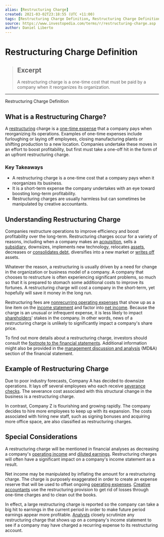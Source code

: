 ```yaml
---
alias: [Restructuring Charge]
created: 2021-03-02T23:18:55 (UTC +11:00)
tags: [Restructuring Charge Definition, Restructuring Charge Definition]
source: https://www.investopedia.com/terms/r/restructuring-charge.asp
author: Daniel Liberto
---
```


# Restructuring Charge Definition

> ## Excerpt
> A restructuring charge is a one-time cost that must be paid by a company when it reorganizes its organization.

---

Restructuring Charge Definition
## What is a Restructuring Charge?

A [restructuring](https://www.investopedia.com/terms/r/restructuring.asp) charge is a [one-time expense](https://www.investopedia.com/terms/o/one-time-charge.asp) that a company pays when reorganizing its operations. Examples of one-time expenses include furloughing or laying off employees, closing manufacturing plants or shifting production to a new location. Companies undertake these moves in an effort to boost profitability, but first must take a one-off hit in the form of an upfront restructuring charge.

### Key Takeaways

-   A restructuring charge is a one-time cost that a company pays when it reorganizes its business.
-   It is a short-term expense the company undertakes with an eye toward boosting long-term profitability.
-   Restructuring charges are usually harmless but can sometimes be manipulated by creative accountants.

## Understanding Restructuring Charge

Companies restructure operations to improve efficiency and boost profitability over the long-term. Restructuring charges occur for a variety of reasons, including when a company makes an [acquisition](https://www.investopedia.com/terms/a/acquisition.asp), sells a [subsidiary](https://www.investopedia.com/terms/s/subsidiary.asp), downsizes, implements new technology, relocates [assets](https://www.investopedia.com/terms/a/asset.asp), decreases or [consolidates debt](https://www.investopedia.com/terms/d/debtconsolidation.asp), diversifies into a new market or [writes off](https://www.investopedia.com/terms/w/write-off.asp) assets.

Whatever the reason, a restructuring is usually driven by a need for change in the organization or business model of a company. A company that chooses to restructure is often experiencing significant problems, so much so that it is prepared to stomach some additional costs to improve its fortunes. A restructuring charge will cost a company in the short-term, yet hopefully will save it money in the long run.

Restructuring fees are [nonrecurring operating expenses](https://www.investopedia.com/terms/n/nonrecurringcharge.asp) that show up as a line item on the [income statement](https://www.investopedia.com/terms/i/incomestatement.asp) and factor into [net income](https://www.investopedia.com/terms/n/netincome.asp). Because the charge is an unusual or infrequent expense, it is less likely to impact [shareholders](https://www.investopedia.com/terms/s/shareholder.asp)' stakes in the company. In other words, news of a restructuring charge is unlikely to significantly impact a company's share price.

To find out more details about a restructuring charge, investors should consult the [footnote to the financial statements](https://www.investopedia.com/terms/f/footnote.asp). Additional information might also be provided in the [management discussion and analysis](https://www.investopedia.com/terms/m/mdanalysis.asp) (MD&A) section of the financial statement.

## Example of Restructuring Charge

Due to poor industry forecasts, Company A has decided to downsize operations. It lays off several employees who each receive [severance checks](https://www.investopedia.com/terms/s/severancepay.asp). The severance cost associated with this structural change in the business is a restructuring charge.

In contrast, Company Z is flourishing and growing rapidly. The company decides to hire more employees to keep up with its expansion. The costs associated with hiring new staff, such as signing bonuses and acquiring more office space, are also classified as restructuring charges.

## Special Considerations

A restructuring charge will be mentioned in financial analyses as decreasing a company's [operating income](https://www.investopedia.com/terms/o/operatingincome.asp) and [diluted earnings](https://www.investopedia.com/terms/d/dilutedeps.asp). Restructuring charges will often have a significant impact on a company's income statement as a result.

Net income may be manipulated by inflating the amount for a restructuring charge. The charge is purposely exaggerated in order to create an expense reserve that will be used to offset ongoing [operating expenses](https://www.investopedia.com/terms/o/operating_expense.asp). [Creative accountants](https://www.investopedia.com/terms/c/creative-accounting.asp) use the restructuring provision to get rid of losses through one-time charges and to clean out the books. 

In effect, a large restructuring charge is reported so the company can take a big hit to earnings in the current period in order to make future period earnings appear more profitable. [Analysts](https://www.investopedia.com/terms/a/analyst.asp) closely scrutinize any restructuring charge that shows up on a company's income statement to see if a company may have charged a recurring expense to its restructuring account.
